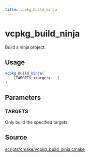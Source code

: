 ```yaml
---
title: vcpkg_build_ninja
---
```


# vcpkg_build_ninja

Build a ninja project.

## Usage

```cmake
vcpkg_build_ninja(
    [TARGETS <target>...]
)
```

## Parameters

### TARGETS

Only build the specified targets.

## Source

[scripts/cmake/vcpkg\_build\_ninja.cmake](https://github.com/Microsoft/vcpkg/blob/master/scripts/cmake/vcpkg_build_ninja.cmake)

